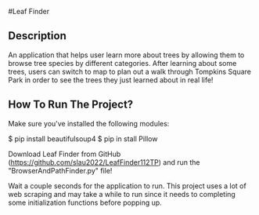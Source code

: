 #Leaf Finder

## Description

An application that helps user learn more about trees by allowing them to browse tree species by different categories. After learning about some trees, users can switch to map to plan out a walk through Tompkins Square Park in order to see the trees they just learned about in real life!

## How To Run The Project?

Make sure you've installed the following modules:

$ pip install beautifulsoup4
$ pip in stall Pillow

Download Leaf Finder from GitHub (https://github.com/slau2022/LeafFinder112TP) and run the "BrowserAndPathFinder.py" file!

Wait a couple seconds for the application to run. This project uses a lot of web scraping and may take a while to run since it needs to completing some initialization functions before popping up.
